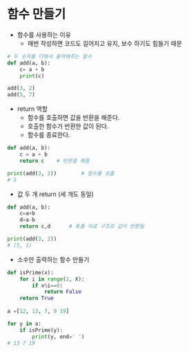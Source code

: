 # 함수 만들기

- 함수를 사용하는 이유
  - 매번 작성하면 코드도 길어지고 유지, 보수 하기도 힘들기 때문

```python
# 두 숫자를 더해서 출력해주는 함수
def add(a, b):
    c= a + b
    print(c)

add(3, 2)
add(5, 7)
```



- return 역할
  - 함수를 호출하면 값을 반환을 해준다.
  - 호출한 함수가 반환한 값이 된다.
  - 함수를 종료한다.

```python
def add(a, b):
    c = a + b
    return c	# 반환을 해줌

print(add(3, 2)) 		# 함수를 호출
# 5


```



- 값 두 개 return (세 개도 동일)

```python
def add(a, b):
    c=a+b
    d=a-b
    return c,d		# 튜플 자료 구조로 값이 반환됨

print(add(3, 2))
# (5, 1)
```



- 소수만 출력하는 함수 만들기

```python
def isPrime(x):
    for i in range(2, X):
        if x%i==0:
            return False
    return True
       
a =[12, 13, 7, 9 19]

for y in a:
	if isPrime(y):
        print(y, end=' ')
# 13 7 19
```

